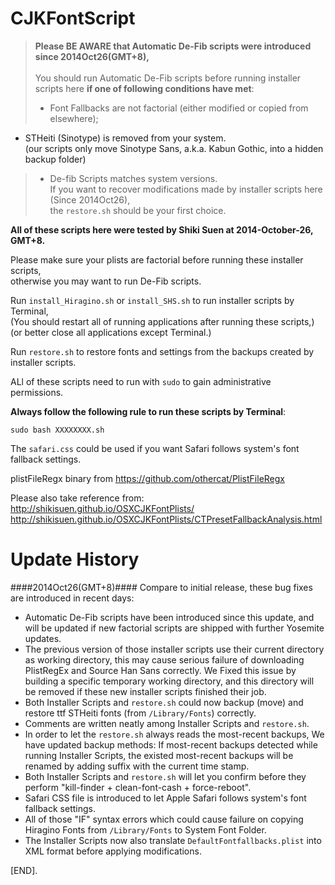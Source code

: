 CJKFontScript
=============

> <b>Please BE AWARE that Automatic De-Fib scripts were introduced since 2014Oct26(GMT+8),</b><br><br>
> You should run Automatic De-Fib scripts before running installer scripts here <b>if one of following conditions have met</b>:<br>
> - Font Fallbacks are not factorial (either modified or copied from elsewhere);
- STHeiti (Sinotype) is removed from your system.<br>(our scripts only move Sinotype Sans, a.k.a. Kabun Gothic, into a hidden backup folder)
> - De-fib Scripts matches system versions.<br>If you want to recover modifications made by installer scripts here (Since 2014Oct26),<br>the `restore.sh` should be your first choice.

<b>All of these scripts here were tested by Shiki Suen at 2014-October-26, GMT+8.</b>

Please make sure your plists are factorial before running these installer scripts,<br> otherwise you may want to run De-Fib scripts.

Run `install_Hiragino.sh`	or `install_SHS.sh` to run installer scripts by Terminal,<br>
(You should restart all of running applications after running these scripts,)<br>
(or better close all applications except Terminal.)

Run `restore.sh` to restore fonts and settings from the backups created by installer scripts.

ALl of these scripts need to run with `sudo` to gain administrative permissions.

<b>Always follow the following rule to run these scripts by Terminal</b>:
<pre><code>sudo bash XXXXXXXX.sh</code></pre>

The `safari.css` could be used if you want Safari follows system's font fallback settings.

plistFileRegx binary from <https://github.com/othercat/PlistFileRegx>


Please also take reference from:<br><http://shikisuen.github.io/OSXCJKFontPlists/><br><http://shikisuen.github.io/OSXCJKFontPlists/CTPresetFallbackAnalysis.html>

Update History
=============
####2014Oct26(GMT+8)####
Compare to initial release, these bug fixes are introduced in recent days:

- Automatic De-Fib scripts have been introduced since this update, and will be updated if new factorial scripts are shipped with further Yosemite updates.
- The previous version of those installer scripts use their current
directory as working directory, this may cause serious failure of downloading PlistRegEx and Source Han Sans correctly. We Fixed this issue by building a specific temporary working directory, and this directory will be removed if these new installer scripts
finished their job.
- Both Installer Scripts and `restore.sh` could now backup (move) and restore ttf STHeiti fonts (from `/Library/Fonts`) correctly.
- Comments are written neatly among Installer Scripts and `restore.sh`.
- In order to let the `restore.sh` always reads the most-recent backups, We have updated backup methods: If most-recent backups detected while running Installer Scripts, the existed most-recent backups will be renamed by adding suffix with the current time stamp.
- Both Installer Scripts and `restore.sh` will let you confirm before they perform "kill-finder + clean-font-cash + force-reboot".
- Safari CSS file is introduced to let Apple Safari follows system's font fallback settings.
- All of those "IF" syntax errors which could cause failure on copying Hiragino Fonts from `/Library/Fonts` to System Font Folder.
- The Installer Scripts now also translate `DefaultFontfallbacks.plist` into XML format before applying modifications.

[END].
